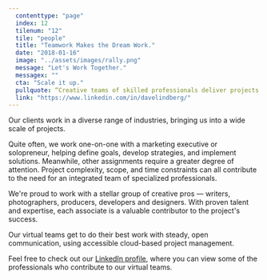 ```yaml
---
  contenttype: "page"
  index: 12
  tilenum: "12"
  tile: "people"
  title: "Teamwork Makes the Dream Work."
  date: "2018-01-16"
  image: "../assets/images/rally.png"
  message: "Let's Work Together."
  messagex: ""
  cta: "Scale it up."
  pullquote: “Creative teams of skilled professionals deliver projects at any scale or complexity. ”
  link: "https://www.linkedin.com/in/davelindberg/"
---
```


<p>Our clients work in a diverse range of industries, bringing us into a wide scale of projects.</p>

<p>Quite often, we work one-on-one with a marketing executive or solopreneur, helping define goals, develop strategies, and implement solutions. Meanwhile, other assignments require a greater degree of attention. Project complexity, scope, and time constraints can all contribute to the need for an integrated team of specialized professionals.</p>

We're proud to work with a stellar group of creative pros — writers, photographers, producers, developers and designers. With proven talent and expertise, each associate is a valuable contributor to the project's success.

Our virtual teams get to do their best work with steady, open communication, using accessible cloud-based project management.

Feel free to check out our [LinkedIn profile](https://www.linkedin.com/in/davelindberg/), where you can view some of the professionals who contribute to our virtual teams.
